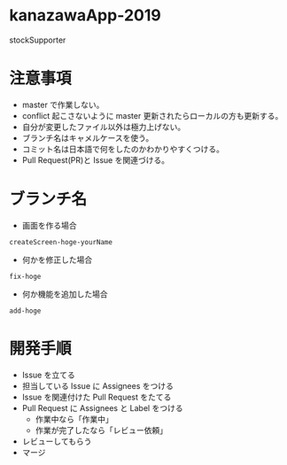# kanazawaApp-2019

stockSupporter

# 注意事項

- master で作業しない。
- conflict 起こさないように master 更新されたらローカルの方も更新する。
- 自分が変更したファイル以外は極力上げない。
- ブランチ名はキャメルケースを使う。
- コミット名は日本語で何をしたのかわかりやすくつける。
- Pull Request(PR)と Issue を関連づける。

# ブランチ名

- 画面を作る場合

```
createScreen-hoge-yourName
```

- 何かを修正した場合

```
fix-hoge
```

- 何か機能を追加した場合

```
add-hoge
```

# 開発手順

- Issue を立てる
- 担当している Issue に Assignees をつける
- Issue を関連付けた Pull Request をたてる
- Pull Request に Assignees と Label をつける
  - 作業中なら「作業中」
  - 作業が完了したなら「レビュー依頼」
- レビューしてもらう
- マージ
